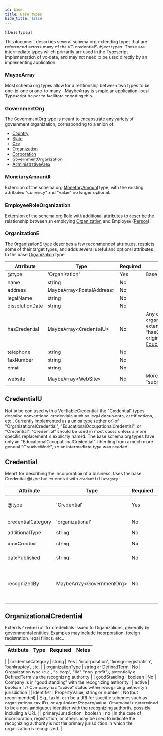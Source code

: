 ```yaml
---
id: base
title: Base types
hide_title: false
---
```


![Base types]

This document describes several schema.org-extending types that are referenced across many of the VC credentialSubject types.  These are intermediate types which primarily are used in the Typescript implementation of vc-data, and may not need to be used directly by an implementing application.

### MaybeArray

Most schema.org types allow for a relationship between two types to be one-to-one or one-to-many - MaybeArray is simple an application-local Typescript helper to facilitate encoding this.

### GovernmentOrg 

The GovernmentOrg type is meant to encapsulate any variety of government organization, corresponding to a union of:

 - [Country](https://schema.org/Country)
 - [State](https://schema.org/State)
 - [City](https://schema.org/City)
 - [Organization](https://schema.org/Organization)
 - [Corporation](https://schema.org/Corporation)
 - [GovernmentOrganization](https://schema.org/GovernmentOrganization)
 - [AdministrativeArea](https://schema.org/AdministrativeArea) 

### MonetaryAmountR

Extension of the schema.org [MonetaryAmount](https://schema.org/MonetaryAmount) type, with the existing attributes "currency" and "value" no longer optional.

### EmployeeRoleOrganization

Extension of the schema.org [Role](https://schema.org/Role) with additional attributes to describe the relationship between an employing [Organization](https://schema.org/Organization) and Employee ([Person](https://schema.org/Person)).

### OrganizationE

The OrganizationE type describes a few recommended attributes, restricts some of their target types, and adds several useful and optional attributes to the base [Organization](https://schema.org/Organization) type:

| Attribute | Type | Required | Notes |
| ---       | ---   | ---       | --- |
| @type | 'Organization' | Yes | Base type description, required |
| name | string | No | |
| address | MaybeArray&lt;PostalAddress&gt; | No | | 
| legalName | string | No | 
| dissolutionDate | string | No | |
| hasCredential | MaybeArray&lt;CredentialU&gt; | No | Any credentials assignable to an organization - incompatible extension of the schema.org "hasCredential", which restricts the original credential to [EducationalOccupationalCredential](EducationalOccupationalCredential). |
| telephone | string | No | |
| faxNumber | string | No | |
| email | string | No | |
| website | MaybeArray&lt;WebSite&gt; | No | More definitive replacement for "subjectOf" attribute. |


## CredentialU

Not to be confused with a VerifiableCredential, the "Credential" types describe conventional credentials such as legal documents, certifications, etc..  Currently implemented as a union type (either or) of "OrganizationalCredential", "EducationalOccupationalCredential", or "Credential".  "Credential" should be used in most cases unless a more specific replacement is explicitly named.  The base schema.org types have only an "EducationalOccupationalCredential" inheriting from a much more general "CreativeWork", so an intermediate type was needed.  

## Credential

Meant for describing the incorporation of a business.  Uses the base Credential @type but extends it with `credentialCategory`.


| Attribute | Type | Required | Notes |
| ---       | ---   | ---       | --- |
| @type | 'Credential' | Yes | Base type description, required |
| credentialCategory | 'organizational' | No | Type of the credential |
| additionalType | string | No |  |
| dateCreated | string | No | Date of issue/creation |
| datePublished | string | No | Date of publication |
| recognizedBy | MaybeArray&lt;GovernmentOrg&gt; | No | The recognizing authority, such as a government entity |


## OrganizationalCredential

Extends `Credential` for credentials issued to Organizations, generally by governmental entities.  Examples may include incorporation, foreign registration, legal filings, etc.. 

| Attribute | Type | Required | Notes |
| ---       | ---   | ---       | --- |
| 
| credentialCategory | string | Yes | 'incorporation', 'foreign-registration', 'bankruptcy', etc. |
| organizationType | string or DefinedTerm | No | Organization type (e.g., "s-corp", "llc", "non-profit"), potentially a DefinedTerm via the recognizing authority |
| goodStanding | boolean | No | Company is in "good standing" with the recognizing authority |
| active | boolean | // Company has "active" status within recognizing authority's jurisdiction |
| identifier | PropertyValue, string or number | No (but recommended) | E.g., taxId, can be a URI for specific schemes such as organizational tax IDs, or equivalent PropertyValue.  Otherwise is determined to be a non-ambiguous identifier with the recognizing authority, possibly including a URI. |
| primaryJurisdiction | boolean | no | In the case of incorporation, registration, or others, may be used to indicate the recognizing authority is not the primary jurisdiction in which the organization is recognized. | 
